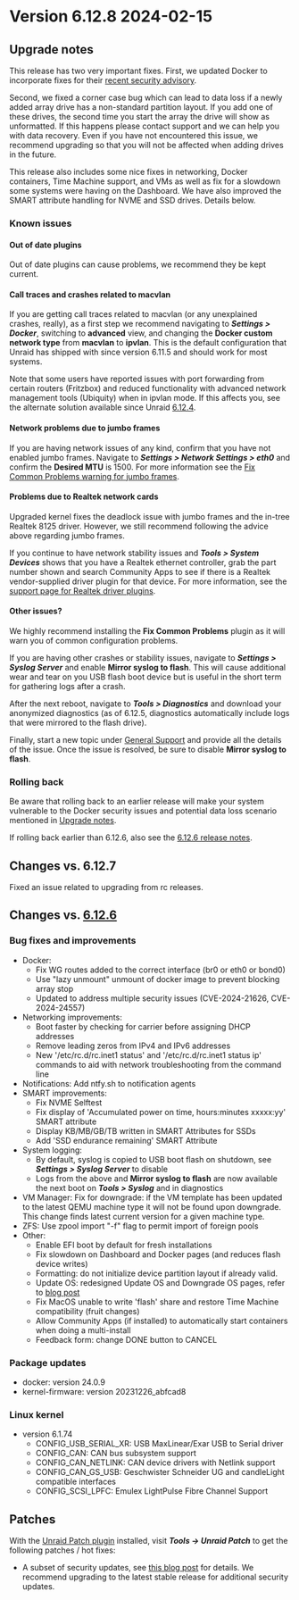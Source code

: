 # Version 6.12.8 2024-02-15

## Upgrade notes

This release has two very important fixes.  First, we updated Docker to incorporate fixes for their
[recent security advisory](https://www.docker.com/blog/docker-security-advisory-multiple-vulnerabilities-in-runc-buildkit-and-moby/).

Second, we fixed a corner case bug which can lead to data loss if a newly added array drive has a non-standard partition
layout. If you add one of these drives, the second time you start the array the drive will show as unformatted. If this happens
please contact support and we can help you with data recovery. Even if you have not encountered this issue, we recommend upgrading
so that you will not be affected when adding drives in the future.

This release also includes some nice fixes in networking, Docker containers, Time Machine support, and VMs as well as fix for a
slowdown some systems were having on the Dashboard. We have also improved the SMART attribute handling for NVME and SSD drives.
Details below.

### Known issues

#### Out of date plugins

Out of date plugins can cause problems, we recommend they be kept current.

#### Call traces and crashes related to macvlan

If you are getting call traces related to macvlan (or any unexplained crashes, really), as a first step
we recommend navigating to ***Settings > Docker***, switching to **advanced** view, and changing
the **Docker custom network type** from **macvlan** to **ipvlan**. This is the default configuration
that Unraid has shipped with since version 6.11.5 and should work for most systems.

Note that some users have reported issues with port forwarding from certain routers (Fritzbox) and reduced
functionality with advanced network management tools (Ubiquity) when in ipvlan mode. If this affects you,
see the alternate solution available since Unraid [6.12.4](6.12.4.mdx#fix-for-macvlan-call-traces).

#### Network problems due to jumbo frames

If you are having network issues of any kind, confirm that you have not enabled jumbo frames.
Navigate to ***Settings > Network Settings > eth0*** and confirm the **Desired MTU** is 1500.
For more information see the [Fix Common Problems warning for jumbo frames](https://forums.unraid.net/topic/120220-fix-common-problems-more-information/page/2/#comment-1167702).

#### Problems due to Realtek network cards

Upgraded kernel fixes the deadlock issue with jumbo frames and the in-tree Realtek 8125 driver. However, we
still recommend following the advice above regarding jumbo frames.

If you continue to have network stability issues and ***Tools > System Devices*** shows that you have a Realtek ethernet controller,
grab the part number shown and search Community Apps to see if there is a Realtek vendor-supplied driver plugin for that device.
For more information, see the [support page for Realtek driver plugins](https://forums.unraid.net/topic/141349-plugin-realtek-r8125-r8168-and-r81526-drivers/).

#### Other issues?

We highly recommend installing the **Fix Common Problems** plugin as it will warn you of common configuration problems.

If you are having other crashes or stability issues, navigate to ***Settings > Syslog Server*** and
enable **Mirror syslog to flash**. This will cause additional wear and tear on you USB flash boot device but is
useful in the short term for gathering logs after a crash.

After the next reboot, navigate to ***Tools > Diagnostics*** and download your anonymized diagnostics (as of 6.12.5,
diagnostics automatically include logs that were mirrored to the flash drive).

Finally, start a new topic under [General Support](https://forums.unraid.net/forum/55-general-support/) and provide all the
details of the issue. Once the issue is resolved, be sure to disable **Mirror syslog to flash**.

### Rolling back

Be aware that rolling back to an earlier release will make your system vulnerable to the Docker security issues and potential data loss scenario mentioned in [Upgrade notes](#upgrade-notes).

If rolling back earlier than 6.12.6, also see the [6.12.6 release notes](6.12.6.mdx#rolling-back).

## Changes vs. 6.12.7

Fixed an issue related to upgrading from rc releases.

## Changes vs. [6.12.6](6.12.6.md)

### Bug fixes and improvements

* Docker:
  * Fix WG routes added to the correct interface (br0 or eth0 or bond0)
  * Use "lazy unmount" unmount of docker image to prevent blocking array stop
  * Updated to address multiple security issues (CVE-2024-21626, CVE-2024-24557)
* Networking improvements:
  * Boot faster by checking for carrier before assigning DHCP addresses
  * Remove leading zeros from IPv4 and IPv6 addresses
  * New '/etc/rc.d/rc.inet1 status' and '/etc/rc.d/rc.inet1 status ip' commands to aid with network troubleshooting from the command line
* Notifications: Add ntfy.sh to notification agents
* SMART improvements:
  * Fix NVME Selftest
  * Fix display of 'Accumulated power on time, hours:minutes xxxxx:yy' SMART attribute
  * Display KB/MB/GB/TB written in SMART Attributes for SSDs
  * Add 'SSD endurance remaining' SMART Attribute
* System logging:
  * By default, syslog is copied to USB boot flash on shutdown, see ***Settings > Syslog Server*** to disable
  * Logs from the above and **Mirror syslog to flash** are now available the next boot on ***Tools > Syslog*** and in diagnostics
* VM Manager: Fix for downgrade: if the VM template has been updated to the latest QEMU machine type it will not be
found upon downgrade.  This change finds latest current version for a given machine type.
* ZFS: Use zpool import "-f" flag to permit import of foreign pools
* Other:
  * Enable EFI boot by default for fresh installations
  * Fix slowdown on Dashboard and Docker pages (and reduces flash device writes)
  * Formatting: do not initialize device partition layout if already valid.
  * Update OS: redesigned Update OS and Downgrade OS pages, refer to [blog post](https://unraid.net/blog/new-update-os-tool)
  * Fix MacOS unable to write 'flash' share and restore Time Machine compatibility (fruit changes)
  * Allow Community Apps (if installed) to automatically start containers when doing a multi-install
  * Feedback form: change DONE button to CANCEL

### Package updates

* docker: version 24.0.9
* kernel-firmware: version 20231226_abfcad8

### Linux kernel

* version 6.1.74
  * CONFIG_USB_SERIAL_XR: USB MaxLinear/Exar USB to Serial driver
  * CONFIG_CAN: CAN bus subsystem support
  * CONFIG_CAN_NETLINK: CAN device drivers with Netlink support
  * CONFIG_CAN_GS_USB: Geschwister Schneider UG and candleLight compatible interfaces
  * CONFIG_SCSI_LPFC: Emulex LightPulse Fibre Channel Support

## Patches

With the [Unraid Patch plugin](https://forums.unraid.net/topic/185560-unraid-patch-plugin/) installed, visit ***Tools → Unraid Patch*** to get the following patches / hot fixes:

* A subset of security updates, see [this blog post](https://unraid.net/blog/cvd) for details. We recommend upgrading to the latest stable release for additional security updates.
